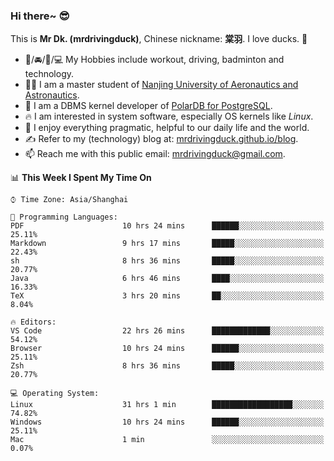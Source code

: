 ### Hi there~ 😎

This is **Mr Dk. (mrdrivingduck)**, Chinese nickname: **棠羽**. I love ducks. 🦆

- 💪/🚘/🏸/💻 My Hobbies include workout, driving, badminton and technology.
- 👨‍🎓 I am a master student of [Nanjing University of Aeronautics and Astronautics](https://en.wikipedia.org/wiki/Nanjing_University_of_Aeronautics_and_Astronautics).
- 🍊 I am a DBMS kernel developer of [PolarDB for PostgreSQL](https://github.com/ApsaraDB/PolarDB-for-PostgreSQL).
- 🔥 I am interested in system software, especially OS kernels like *Linux*.
- 🔧 I enjoy everything pragmatic, helpful to our daily life and the world.
- ✍ Refer to my (technology) blog at: [mrdrivingduck.github.io/blog](https://www.mrdrivingduck.cn/blog/#/).
- 📫 Reach me with this public email: [mrdrivingduck@gmail.com](mailto:mrdrivingduck@gmail.com).

<!--START_SECTION:waka-->
📊 **This Week I Spent My Time On** 

```text
⌚︎ Time Zone: Asia/Shanghai

💬 Programming Languages: 
PDF                      10 hrs 24 mins      ██████░░░░░░░░░░░░░░░░░░░   25.11% 
Markdown                 9 hrs 17 mins       █████░░░░░░░░░░░░░░░░░░░░   22.43% 
sh                       8 hrs 36 mins       █████░░░░░░░░░░░░░░░░░░░░   20.77% 
Java                     6 hrs 46 mins       ████░░░░░░░░░░░░░░░░░░░░░   16.33% 
TeX                      3 hrs 20 mins       ██░░░░░░░░░░░░░░░░░░░░░░░   8.04%

🔥 Editors: 
VS Code                  22 hrs 26 mins      █████████████░░░░░░░░░░░░   54.12% 
Browser                  10 hrs 24 mins      ██████░░░░░░░░░░░░░░░░░░░   25.11% 
Zsh                      8 hrs 36 mins       █████░░░░░░░░░░░░░░░░░░░░   20.77%

💻 Operating System: 
Linux                    31 hrs 1 min        ██████████████████░░░░░░░   74.82% 
Windows                  10 hrs 24 mins      ██████░░░░░░░░░░░░░░░░░░░   25.11% 
Mac                      1 min               ░░░░░░░░░░░░░░░░░░░░░░░░░   0.07%

```


<!--END_SECTION:waka-->

<!-- ![Mr Dk.'s GitHub Stats](https://github-readme-stats.vercel.app/api?username=mrdrivingduck&count_private&show_icons=true&theme=buefy) -->

<!-- ![Most Used Languages](https://github-readme-stats.vercel.app/api/top-langs/?username=mrdrivingduck&exclude_repo=mips32-CPU,snort-tcp-socket&theme=buefy&layout=compact&langs_count=10) -->


<!--
**mrdrivingduck/mrdrivingduck** is a ✨ _special_ ✨ repository because its `README.md` (this file) appears on your GitHub profile.

Here are some ideas to get you started:

- 🔭 I’m currently working on ...
- 🌱 I’m currently learning ...
- 👯 I’m looking to collaborate on ...
- 🤔 I’m looking for help with ...
- 💬 Ask me about ...
- 📫 How to reach me: ...
- 😄 Pronouns: ...
- ⚡ Fun fact: ...
-->
